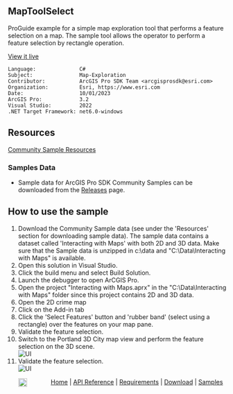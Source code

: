 ## MapToolSelect

<!-- TODO: Write a brief abstract explaining this sample -->
ProGuide example for a simple map exploration tool that performs a feature selection on a map.  The sample tool allows the operator to perform a feature selection by rectangle operation.    
  


<a href="https://pro.arcgis.com/en/pro-app/sdk/" target="_blank">View it live</a>

<!-- TODO: Fill this section below with metadata about this sample-->
```
Language:              C#
Subject:               Map-Exploration
Contributor:           ArcGIS Pro SDK Team <arcgisprosdk@esri.com>
Organization:          Esri, https://www.esri.com
Date:                  10/01/2023
ArcGIS Pro:            3.2
Visual Studio:         2022
.NET Target Framework: net6.0-windows
```

## Resources

[Community Sample Resources](https://github.com/Esri/arcgis-pro-sdk-community-samples#resources)

### Samples Data

* Sample data for ArcGIS Pro SDK Community Samples can be downloaded from the [Releases](https://github.com/Esri/arcgis-pro-sdk-community-samples/releases) page.  

## How to use the sample
<!-- TODO: Explain how this sample can be used. To use images in this section, create the image file in your sample project's screenshots folder. Use relative url to link to this image using this syntax: ![My sample Image](FacePage/SampleImage.png) -->
1. Download the Community Sample data (see under the 'Resources' section for downloading sample data).  The sample data contains a dataset called 'Interacting with Maps' with both 2D and 3D data.  Make sure that the Sample data is unzipped in c:\data and "C:\Data\Interacting with Maps" is available.
2. Open this solution in Visual Studio.    
3. Click the build menu and select Build Solution.  
4. Launch the debugger to open ArCGIS Pro.    
5. Open the project "Interacting with Maps.aprx" in the "C:\Data\Interacting with Maps" folder since this project contains 2D and 3D data.  
6. Open the 2D crime map  
7. Click on the Add-in tab   
8. Click the 'Select Features' button and 'rubber band' (select using a rectangle) over the features on your map pane.  
9. Validate the feature selection.  
10. Switch to the Portland 3D City map view and perform the feature selection on the 3D scene.  
![UI](Screenshots/1MapTool3D.png)  
11. Validate the feature selection.  
![UI](Screenshots/1MapTool3D-2.png)  
  

<!-- End -->

&nbsp;&nbsp;&nbsp;&nbsp;&nbsp;&nbsp;<img src="https://esri.github.io/arcgis-pro-sdk/images/ArcGISPro.png"  alt="ArcGIS Pro SDK for Microsoft .NET Framework" height = "20" width = "20" align="top"  >
&nbsp;&nbsp;&nbsp;&nbsp;&nbsp;&nbsp;&nbsp;&nbsp;&nbsp;&nbsp;&nbsp;&nbsp;
[Home](https://github.com/Esri/arcgis-pro-sdk/wiki) | <a href="https://pro.arcgis.com/en/pro-app/latest/sdk/api-reference" target="_blank">API Reference</a> | [Requirements](https://github.com/Esri/arcgis-pro-sdk/wiki#requirements) | [Download](https://github.com/Esri/arcgis-pro-sdk/wiki#installing-arcgis-pro-sdk-for-net) | <a href="https://github.com/esri/arcgis-pro-sdk-community-samples" target="_blank">Samples</a>
